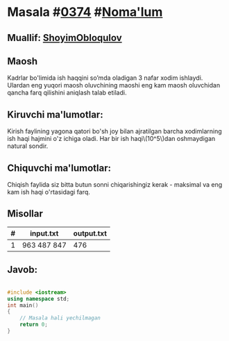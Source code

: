 
<h1>Masala #<a href="https://robocontest.uz/tasks/0374">0374</a> #<a href="https://robocontest.uz/tasks?category=1">Noma'lum</a></h1>
<h2> Muallif: <a href="https://robocontest.uz/profile/obloqulovshoyim">ShoyimObloqulov</a></h2>
<h2>Maosh</h2>
<p>Kadrlar bo'limida ish haqqini so’mda oladigan 3 nafar xodim ishlaydi. Ulardan eng yuqori maosh oluvchining maoshi eng kam maosh oluvchidan qancha farq qilishini aniqlash talab etiladi.</p>
<h2>Kiruvchi ma'lumotlar:</h2>
<p>Kirish faylining yagona qatori bo'sh joy bilan ajratilgan barcha xodimlarning ish haqi hajmini o'z ichiga oladi. Har bir ish haqi\(10^5\)dan oshmaydigan natural sondir.</p>
<h2>Chiquvchi ma'lumotlar:</h2>
<p>Chiqish faylida siz bitta butun sonni chiqarishingiz kerak - maksimal va eng kam ish haqi o'rtasidagi farq.</p>
<h2>Misollar</h2>
<table>
    <thead>
        <tr>
            <th>#</th>
            <th>input.txt</th>
            <th>output.txt</th>
        </tr>
    </thead>
    <tbody>
            <tr>
                <td>1</td>
                <td>963 487 847</td>
                <td>476</td>
            </tr>
    </tbody>
    </table>
    
<h2>Javob:</h2>

######
```cpp
#include <iostream>
using namespace std;
int main()
{
    // Masala hali yechilmagan
    return 0;
}
```
